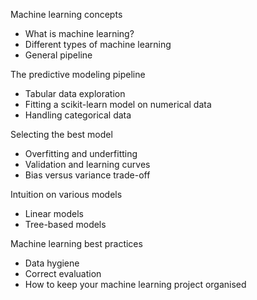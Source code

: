 Machine learning concepts
- What is machine learning?
- Different types of machine learning
- General pipeline

The predictive modeling pipeline
- Tabular data exploration
- Fitting a scikit-learn model on numerical data
- Handling categorical data

Selecting the best model
- Overfitting and underfitting
- Validation and learning curves
- Bias versus variance trade-off

Intuition on various models
- Linear models
- Tree-based models

Machine learning best practices
- Data hygiene
- Correct evaluation
- How to keep your machine learning project organised
